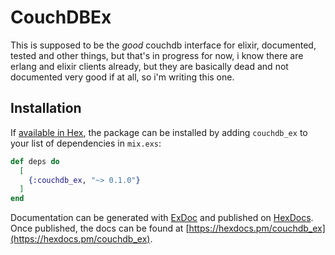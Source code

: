 # CouchDBEx

This is supposed to be the *good* couchdb interface for elixir,
documented, tested and other things, but that's in progress for now, i know
there are erlang and elixir clients already, but they are basically dead and not
documented very good if at all, so i'm writing this one.

## Installation

If [available in Hex](https://hex.pm/docs/publish), the package can be installed
by adding `couchdb_ex` to your list of dependencies in `mix.exs`:

```elixir
def deps do
  [
    {:couchdb_ex, "~> 0.1.0"}
  ]
end
```

Documentation can be generated with [ExDoc](https://github.com/elixir-lang/ex_doc)
and published on [HexDocs](https://hexdocs.pm). Once published, the docs can
be found at [https://hexdocs.pm/couchdb_ex](https://hexdocs.pm/couchdb_ex).
